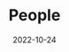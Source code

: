 ---
title: People
date: 2022-10-24

type: landing

sections:
  - block: people
    content:
      title: Meet the RISE Team
      # Choose which groups/teams of users to display.
      #   Edit `user_groups` in each user's profile to add them to one or more of these groups.
      user_groups:
          - RISE Current Board 
          - RISE Past Board
      sort_by: Params.weight
      sort_ascending: true
    design:
      show_interests: false
      show_role: true
      show_social: true
---